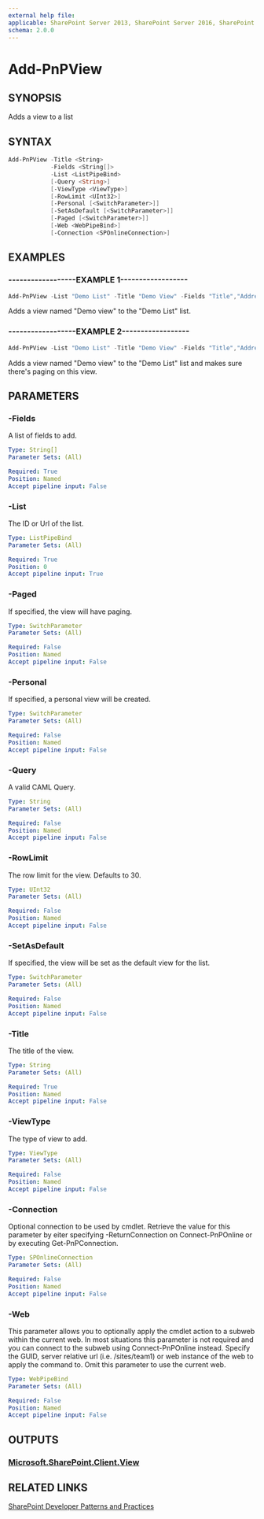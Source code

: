 ```yaml
---
external help file:
applicable: SharePoint Server 2013, SharePoint Server 2016, SharePoint Online
schema: 2.0.0
---
```

# Add-PnPView

## SYNOPSIS
Adds a view to a list

## SYNTAX 

```powershell
Add-PnPView -Title <String>
            -Fields <String[]>
            -List <ListPipeBind>
            [-Query <String>]
            [-ViewType <ViewType>]
            [-RowLimit <UInt32>]
            [-Personal [<SwitchParameter>]]
            [-SetAsDefault [<SwitchParameter>]]
            [-Paged [<SwitchParameter>]]
            [-Web <WebPipeBind>]
            [-Connection <SPOnlineConnection>]
```

## EXAMPLES

### ------------------EXAMPLE 1------------------
```powershell
Add-PnPView -List "Demo List" -Title "Demo View" -Fields "Title","Address"
```

Adds a view named "Demo view" to the "Demo List" list.

### ------------------EXAMPLE 2------------------
```powershell
Add-PnPView -List "Demo List" -Title "Demo View" -Fields "Title","Address" -Paged
```

Adds a view named "Demo view" to the "Demo List" list and makes sure there's paging on this view.

## PARAMETERS

### -Fields
A list of fields to add.

```yaml
Type: String[]
Parameter Sets: (All)

Required: True
Position: Named
Accept pipeline input: False
```

### -List
The ID or Url of the list.

```yaml
Type: ListPipeBind
Parameter Sets: (All)

Required: True
Position: 0
Accept pipeline input: True
```

### -Paged
If specified, the view will have paging.

```yaml
Type: SwitchParameter
Parameter Sets: (All)

Required: False
Position: Named
Accept pipeline input: False
```

### -Personal
If specified, a personal view will be created.

```yaml
Type: SwitchParameter
Parameter Sets: (All)

Required: False
Position: Named
Accept pipeline input: False
```

### -Query
A valid CAML Query.

```yaml
Type: String
Parameter Sets: (All)

Required: False
Position: Named
Accept pipeline input: False
```

### -RowLimit
The row limit for the view. Defaults to 30.

```yaml
Type: UInt32
Parameter Sets: (All)

Required: False
Position: Named
Accept pipeline input: False
```

### -SetAsDefault
If specified, the view will be set as the default view for the list.

```yaml
Type: SwitchParameter
Parameter Sets: (All)

Required: False
Position: Named
Accept pipeline input: False
```

### -Title
The title of the view.

```yaml
Type: String
Parameter Sets: (All)

Required: True
Position: Named
Accept pipeline input: False
```

### -ViewType
The type of view to add.

```yaml
Type: ViewType
Parameter Sets: (All)

Required: False
Position: Named
Accept pipeline input: False
```

### -Connection
Optional connection to be used by cmdlet. Retrieve the value for this parameter by eiter specifying -ReturnConnection on Connect-PnPOnline or by executing Get-PnPConnection.

```yaml
Type: SPOnlineConnection
Parameter Sets: (All)

Required: False
Position: Named
Accept pipeline input: False
```

### -Web
This parameter allows you to optionally apply the cmdlet action to a subweb within the current web. In most situations this parameter is not required and you can connect to the subweb using Connect-PnPOnline instead. Specify the GUID, server relative url (i.e. /sites/team1) or web instance of the web to apply the command to. Omit this parameter to use the current web.

```yaml
Type: WebPipeBind
Parameter Sets: (All)

Required: False
Position: Named
Accept pipeline input: False
```

## OUTPUTS

### [Microsoft.SharePoint.Client.View](https://msdn.microsoft.com/en-us/library/microsoft.sharepoint.client.view.aspx)

## RELATED LINKS

[SharePoint Developer Patterns and Practices](http://aka.ms/sppnp)
